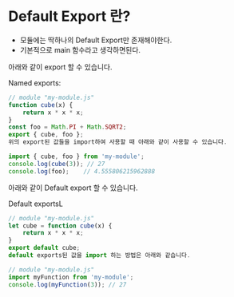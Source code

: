 # Default Export 란?

- 모듈에는 딱하나의 Default Export만 존재해야한다.
- 기본적으로 main 함수라고 생각하면된다.

아래와 같이 export 할 수 있습니다.

Named exports: 
```javascript
// module "my-module.js"
function cube(x) {
    return x * x * x;
}
const foo = Math.PI + Math.SQRT2;
export { cube, foo };
위의 export된 값들을 import하여 사용할 때 아래와 같이 사용할 수 있습니다.

import { cube, foo } from 'my-module';
console.log(cube(3)); // 27
console.log(foo);    // 4.555806215962888

```

아래와 같이 Default export 할 수 있습니다.

Default exportsL
```javascript
// module "my-module.js"
let cube = function cube(x) {
    return x * x * x;
}
export default cube;
default exports된 값을 import 하는 방법은 아래와 같습니다.

// module "my-module.js"
import myFunction from 'my-module';
console.log(myFunction(3)); // 27
```
